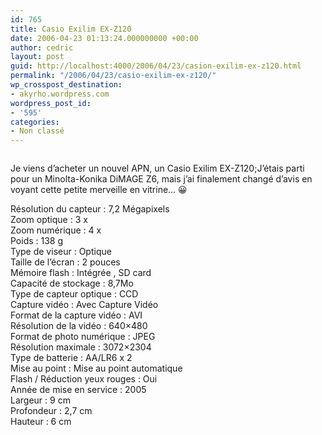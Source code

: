 ```yaml
---
id: 765
title: Casio Exilim EX-Z120
date: 2006-04-23 01:13:24.000000000 +00:00
author: cedric
layout: post
guid: http://localhost:4000/2006/04/23/casion-exilim-ex-z120.html
permalink: "/2006/04/23/casio-exilim-ex-z120/"
wp_crosspost_destination:
- akyrho.wordpress.com
wordpress_post_id:
- '595'
categories:
- Non classé
---
```

<img src="https://i0.wp.com/images.digitalkamera.de/Kameras/Casio-Exilim-EX-Z120-M.jpg?w=900" alt="" data-recalc-dims="1" />

Je viens d’acheter un nouvel APN, un Casio Exilim EX-Z120;J’étais parti pour un Minolta-Konika DiMAGE Z6, mais j’ai finalement changé d’avis en voyant cette petite merveille en vitrine… 😀

Résolution du capteur : 7,2 Mégapixels  
Zoom optique : 3 x  
Zoom numérique : 4 x  
Poids : 138 g  
Type de viseur : Optique  
Taille de l’écran : 2 pouces  
Mémoire flash : Intégrée , SD card  
Capacité de stockage : 8,7Mo  
Type de capteur optique : CCD  
Capture vidéo : Avec Capture Vidéo  
Format de la capture vidéo : AVI  
Résolution de la vidéo : 640&#215;480  
Format de photo numérique : JPEG  
Résolution maximale : 3072&#215;2304  
Type de batterie : AA/LR6 x 2  
Mise au point : Mise au point automatique  
Flash / Réduction yeux rouges : Oui  
Année de mise en service : 2005  
Largeur : 9 cm  
Profondeur : 2,7 cm  
Hauteur : 6 cm
